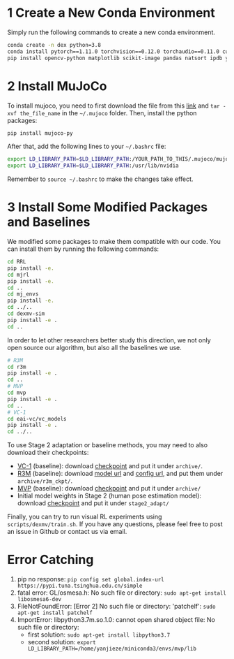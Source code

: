 # 1 Create a New Conda Environment
Simply run the following commands to create a new conda environment.
```bash
conda create -n dex python=3.8
conda install pytorch==1.11.0 torchvision==0.12.0 torchaudio==0.11.0 cudatoolkit=11.3 -c pytorch
pip install opencv-python matplotlib scikit-image pandas natsort ipdb yacs wandb gpustat hydra-core==1.1.0
```

# 2 Install MuJoCo
To install mujoco, you need to first download the file from this [link](https://mujoco.org/download/mujoco210-linux-x86_64.tar.gz) and `tar -xvf the_file_name` in the `~/.mujoco` folder. Then, install the python packages:
```bash
pip install mujoco-py
```
After that, add the following lines to your `~/.bashrc` file:
```bash
export LD_LIBRARY_PATH=$LD_LIBRARY_PATH:/YOUR_PATH_TO_THIS/.mujoco/mujoco210/bin
export LD_LIBRARY_PATH=$LD_LIBRARY_PATH:/usr/lib/nvidia
```
Remember to `source ~/.bashrc` to make the changes take effect.

# 3 Install Some Modified Packages and Baselines
We modified some packages to make them compatible with our code. You can install them by running the following commands:
```bash
cd RRL
pip install -e. 
cd mjrl
pip install -e. 
cd ..
cd mj_envs
pip install -e.
cd ../..
cd dexmv-sim
pip install -e .
cd ..
```
In order to let other researchers better study this direction, we not only open source our algorithm, but also all the baselines we use.
```bash
# R3M
cd r3m
pip install -e .
cd ..
# MVP
cd mvp
pip install -e .
cd ..
# VC-1
cd eai-vc/vc_models
pip install -e .
cd ../..
```
To use Stage 2 adaptation or baseline methods, you may need to also download their checkpoints:
- [VC-1](https://github.com/facebookresearch/eai-vc) (baseline): download [checkpoint](https://dl.fbaipublicfiles.com/eai-vc/vc1_vitb.pth) and put it under `archive/`.
- [R3M](https://github.com/facebookresearch/r3m) (baseline): download [model url](https://drive.google.com/uc?id=1Xu0ssuG0N1zjZS54wmWzJ7-nb0-7XzbA) and [config url](https://drive.google.com/uc?id=10jY2VxrrhfOdNPmsFdES568hjjIoBJx8), and put them under `archive/r3m_ckpt/`.
- [MVP](https://github.com/ir413/mvp) (baseline): download [checkpoint](https://berkeley.box.com/shared/static/m93ynem558jo8vltlads5rcmnahgsyzr.pth) and put it under `archive/`
- Initial model weights in Stage 2  (human pose estimation model): download [checkpoint](https://drive.google.com/file/d/1vFB4_u21fA9qjQFReKvckTCyFL4K_yAi/view?usp=sharing) and put it under `stage2_adapt/`


Finally, you can try to run visual RL experiments using `scripts/dexmv/train.sh`. If you have any questions, please feel free to post an issue in Github or contact us via email.

# Error Catching
1. pip no response: `pip config set global.index-url https://pypi.tuna.tsinghua.edu.cn/simple`
2. fatal error: GL/osmesa.h: No such file or directory: `sudo apt-get install libosmesa6-dev`
3. FileNotFoundError: [Error 2] No such file or directory: 'patchelf': `sudo apt-get install patchelf`
4. ImportError: libpython3.7m.so.1.0: cannot open shared object file: No such file or directory: 
    - first solution: `sudo apt-get install libpython3.7`
    - second solution: `export LD_LIBRARY_PATH=/home/yanjieze/miniconda3/envs/mvp/lib`